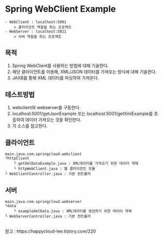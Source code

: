 # Spring WebClient Example

```
- WebClient : localhost:5001
    > 클라이언트 역할을 하는 프로젝트
- WebServer : localhost:5011
    > 서버 역할을 하는 프로젝트
````

## 목적
1. Spring WebClient를 사용하는 방법에 대해 기술한다.
2. 해당 클라이언트를 이용해, XML/JSON 데이터를 가져오는 방식에 대해 기술한다.
3. JAXB를 통해 XML 데이터를 파싱하여 가져온다.

## 테스트방법
1. webclient와 webserver를 구동한다.
2. localhost:5001/getJsonExample 또는 localhost:5001/getXmlExample를 호출하여 데이터 가져오는 것을 확인한다.
3. 각 소스를 참고한다.

## 클라이언트
```
main.java.com.springcloud.webclient
└httpClient
    └ getXmlDataExample.java : XML데이터를 가져오기 위한 데이터 객체
    └ httpWebClient.java : 웹 클라이언트 모듈
└ WebClientController.java : 기본 컨트롤러
```

## 서버
```
main.java.com.springcloud.webserver
└data
    └ exampleXmlData.java : XML데이터를 생성하기 위한 데이터 객체
└ WebServerController.java : 기본 컨트롤러
```

<br/>
참고 : https://happycloud-lee.tistory.com/220

